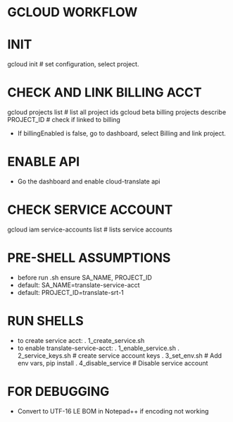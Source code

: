 # GCLOUD WORKFLOW

# INIT
gcloud init  # set configuration, select project.

# CHECK AND LINK BILLING ACCT 
gcloud projects list # list all project ids
gcloud beta billing projects describe PROJECT_ID  # check if linked to billing
- If billingEnabled is false, go to dashboard, select Billing and link project.

# ENABLE API
- Go the dashboard and enable cloud-translate api

# CHECK SERVICE ACCOUNT 
gcloud iam service-accounts list  # lists service accounts

# PRE-SHELL ASSUMPTIONS
- before run .sh ensure SA_NAME, PROJECT_ID 
- default: SA_NAME=translate-service-acct
- default: PROJECT_ID=translate-srt-1

# RUN SHELLS
- to create service acct: 
    . 1_create_service.sh
- to enable translate-service-acct: 
    . 1_enable_service.sh 
. 2_service_keys.sh # create service account keys
. 3_set_env.sh # Add env vars, pip install
. 4_disable_service # Disable service account

# FOR DEBUGGING
- Convert to UTF-16 LE BOM in Notepad++ if encoding not working




